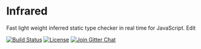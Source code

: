 Infrared
========

Fast light weight inferred static type checker in real time for JavaScript. Edit

<!-- These badges aren't configured -->
[![Build Status](https://travis-ci.org/nickzuber/needle.svg?branch=master)]()
[![License](https://img.shields.io/badge/license-MIT%20Licence-blue.svg)]()
[![Join Gitter Chat](https://img.shields.io/badge/gitter-join%20chat%20%E2%86%92-brightgreen.svg?style=flat)](https://gitter.im/infrared-chat/Lobby?source=orgpage)

